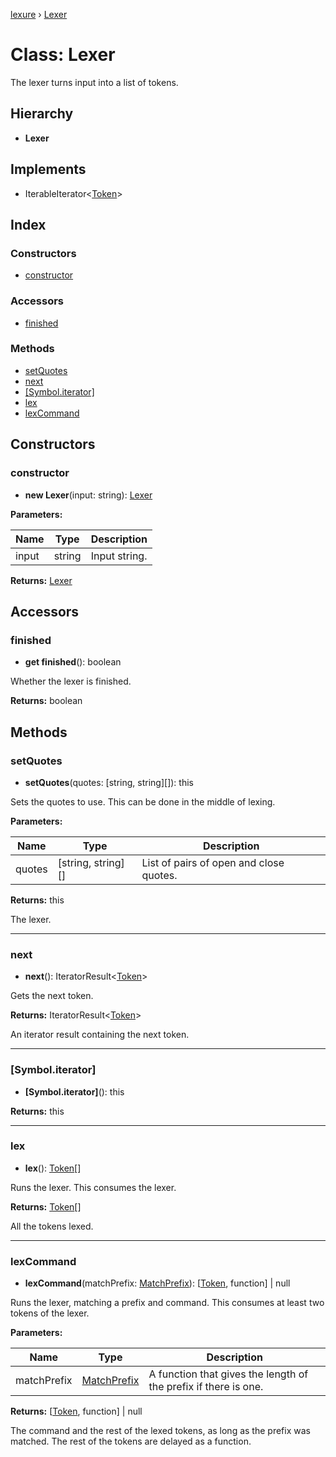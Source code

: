 [lexure](../README.md) › [Lexer](lexer.md)

# Class: Lexer

The lexer turns input into a list of tokens.

## Hierarchy

* **Lexer**

## Implements

* IterableIterator\<[Token](../interfaces/token.md)\>

## Index

### Constructors

* [constructor](lexer.md#constructor)

### Accessors

* [finished](lexer.md#finished)

### Methods

* [setQuotes](lexer.md#setquotes)
* [next](lexer.md#next)
* [[Symbol.iterator]](lexer.md#[symbol.iterator])
* [lex](lexer.md#lex)
* [lexCommand](lexer.md#lexcommand)

## Constructors

###  constructor

* **new Lexer**(input: string): [Lexer](lexer.md)

**Parameters:**

Name | Type | Description |
------ | ------ | ------ |
input | string | Input string.  |

**Returns:** [Lexer](lexer.md)

## Accessors

###  finished

* **get finished**(): boolean

Whether the lexer is finished.

**Returns:** boolean

## Methods

###  setQuotes

* **setQuotes**(quotes: [string, string][]): this

Sets the quotes to use.
This can be done in the middle of lexing.

**Parameters:**

Name | Type | Description |
------ | ------ | ------ |
quotes | [string, string][] | List of pairs of open and close quotes. |

**Returns:** this

The lexer.

___

###  next

* **next**(): IteratorResult\<[Token](../interfaces/token.md)\>

Gets the next token.

**Returns:** IteratorResult\<[Token](../interfaces/token.md)\>

An iterator result containing the next token.

___

###  [Symbol.iterator]

* **[Symbol.iterator]**(): this

**Returns:** this

___

###  lex

* **lex**(): [Token](../interfaces/token.md)[]

Runs the lexer.
This consumes the lexer.

**Returns:** [Token](../interfaces/token.md)[]

All the tokens lexed.

___

###  lexCommand

* **lexCommand**(matchPrefix: [MatchPrefix](../README.md#matchprefix)): [[Token](../interfaces/token.md), function] | null

Runs the lexer, matching a prefix and command.
This consumes at least two tokens of the lexer.

**Parameters:**

Name | Type | Description |
------ | ------ | ------ |
matchPrefix | [MatchPrefix](../README.md#matchprefix) | A function that gives the length of the prefix if there is one. |

**Returns:** [[Token](../interfaces/token.md), function] | null

The command and the rest of the lexed tokens, as long as the prefix was matched.
The rest of the tokens are delayed as a function.
